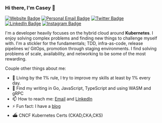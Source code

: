 ### Hi there, I'm Casey 👋

[![Website Badge](https://img.shields.io/badge/caseywylie.io-lightblue?style=for-the-badge)](https://caseywylie.io)
[![Personal Email Badge](https://img.shields.io/badge/casewylie@gmail.com-green?style=for-the-badge)](mailto:casewylie@gmail.com)
[![Twitter Badge](https://img.shields.io/badge/Twitter-1DA1F2?style=for-the-badge&logo=twitter&logoColor=white)](https://twitter.com/cmwylie19)
[![LinkedIn Badge](https://img.shields.io/badge/LinkedIn-0077B5?style=for-the-badge&logo=linkedin&logoColor=white)](https://www.linkedin.com/in/casewylie)
[![Instagram Badge](https://img.shields.io/badge/Instagram-E4405F?style=for-the-badge&logo=instagram&logoColor=white)](https://www.instagram.com/cmwylie19/)


I'm a developer heavily focuses on the hybrid cloud around **Kubernetes**. I enjoy solving complex problems and finding new things to challenge myself with. I'm a stickler for the fundamentals; TDD, infra-as-code, release pipelines w/ GitOps, promotion through staging environments.  I find solving problems of scale, availability, and networking to be some of the most rewarding. 

Couple other things about me:

- 🔭 Living by the 1% rule, I try to improve my skills at least by 1% every day. 
- 💬 Find my writing in Go, JavaScript, TypeScript and using WASM and gRPC
- 📫 How to reach me: [Email](mailto:casewylie@gmail.com) and [LinkedIn](https://linkedin.com/in/casewylie)
- ⚡ Fun fact: I have a [blog](https://caseywylie.io)
- ⛴️ CNCF Kubernetes Certs (CKAD,CKA,CKS)


<!-- ![Casey's GitHub stats](https://github-readme-stats.vercel.app/api?username=cmwylie19&show_icons=true&theme=radical&custom_title=Stats&hide=ranks) -->
